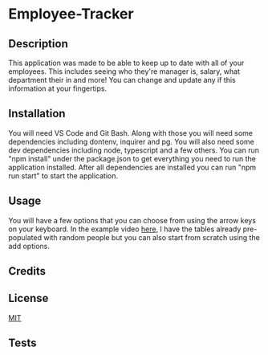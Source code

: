 # Employee-Tracker

## Description

This application was made to be able to keep up to date with all of your employees. This includes seeing who they're manager is, salary, what department their in and more! You can change and update any if this information at your fingertips.

## Installation

You will need VS Code and Git Bash. Along with those you will need some dependencies including dontenv, inquirer and pg. You will also need some dev dependencies including node, typescript and a few others. You can run "npm install" under the package.json to get everything you need to run the application installed. After all dependencies are installed you can run "npm run start" to start the application. 

## Usage

You will have a few options that you can choose from using the arrow keys on your keyboard. In the example video [here]([https://drive.google.com/drive/u/1/home](https://github.com/n6dd/Employee-Tracker)), I have the tables already pre-populated with random people but you can also start from scratch using the add options.

## Credits

## License

[MIT](https://mit-license.org/)

## Tests

